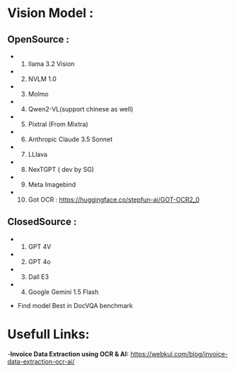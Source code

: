 # Vision Model :

## OpenSource :

- 1. llama 3.2 Vision
- 2. NVLM 1.0
- 3. Molmo
- 4. Qwen2-VL(support chinese as well)
- 5. Pixtral (From Mixtra)
- 6. Anthropic Claude 3.5 Sonnet
- 7. LLlava
- 8. NexTGPT ( dev by SG)
- 9. Meta Imagebind
- 10. Got OCR : https://huggingface.co/stepfun-ai/GOT-OCR2_0

## ClosedSource :

- 1. GPT 4V
- 2. GPT 4o
- 3. Dall E3
- 4. Google Gemini 1.5 Flash

- Find model Best in DocVQA benchmark

# Usefull Links:

-**Invoice Data Extraction using OCR & AI:** https://webkul.com/blog/invoice-data-extraction-ocr-ai/
